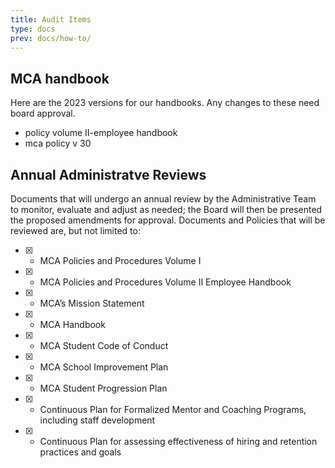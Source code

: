 ```yaml
---
title: Audit Items
type: docs
prev: docs/how-to/
---
```



## MCA handbook
Here are the 2023 versions for our handbooks. Any changes to these need board approval.

* policy volume II-employee handbook
* mca policy v 30


## Annual Administratve Reviews
Documents that will undergo an annual review by the Administrative Team to monitor, evaluate and adjust as needed; the Board will then be presented the proposed amendments for approval.
Documents and Policies that will be reviewed are, but not limited to:
- [x] - MCA Policies and Procedures Volume I
- [x] - MCA Policies and Procedures Volume II Employee Handbook
- [x] - MCA’s Mission Statement
- [x] - MCA Handbook
- [x] - MCA Student Code of Conduct
- [x] - MCA School Improvement Plan
- [x] - MCA Student Progression Plan
- [x] - Continuous Plan for Formalized Mentor and Coaching Programs, including staff development
- [x] - Continuous Plan for assessing effectiveness of hiring and retention practices and goals
